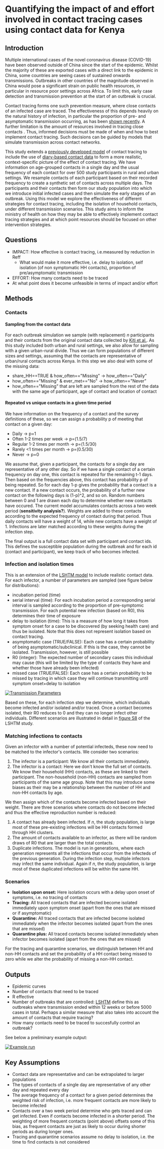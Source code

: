# Quantifying the impact of and effort involved in contact tracing cases using contact data for Kenya

## Introduction

Multiple international cases of the novel coronavirus disease (COVID-19) have been observed outside of China since the start of the epidemic. Whilst the majority of these are exported cases with a direct link to the epidemic in China, some countries are seeing cases of sustained onwards transmissions. Outbreaks in other countries of the magnitude observed in China would pose a significant strain on public health resources, in particular in resource poor settings across Africa. To limit this, early case detection and transmission prevention at the start of an outbreak is crucial.

Contact tracing forms one such prevention measure, where close contacts of an infected case are traced. The effectiveness of this depends heavily on the natural history of infection, in particular the proportion of pre- and asymptomatic transmission occurring, as has been [shown recently](https://www.thelancet.com/journals/langlo/article/PIIS2214-109X(20)30074-7/fulltext). A further limitation is the amount of resources involved in tracing close contacts . Thus, informed decisions must be made of when and how to best implement contact tracing. Such decisions can be guided by models that simulate transmission across contact networks.

This study extends a [previously developed model](https://www.thelancet.com/journals/langlo/article/PIIS2214-109X(20)30074-7/fulltext) of contact tracing to include the use of [diary-based contact data](https://journals.plos.org/plosone/article?id=10.1371/journal.pone.0104786) to form a more realistic, context-specific picture of the effect of contact tracing. We have information on age-grouped contacts in a single day and the usual frequency of each contact for over 500 study participants in rural and urban settings. We resample contacts of each participant based on their recorded frequency to create a synthetic set of contacts across multiple days. The participants and their contacts then form our study population into which we introduce initial infected cases and then simulate the early stages of an outbreak. Using this model we explore the effectiveness of different strategies for contact tracing, including the isolation of household contacts, under different transmission scenarios. This study aims to inform the ministry of health on how they may be able to effectively implement contact tracing strategies and at which point resources should be focused on other intervention strategies.


## Questions
* IMPACT: How effective is contact tracing, i.e.measured by reduction in Reff
	* What would make it more effective, i.e. delay to isolation, self isolation (of non symptomatic HH contacts), proportion of pre/asymptomatic transmission
* EFFORT: How many contacts need to be traced
* At what point does it become unfeasible in terms of impact and/or effort

## Methods 

### Contacts

#### Sampling from the contact data
For each outbreak simulation we sample (with replacement) *n* participants and their contacts from the original contact data collected by [Kiti et al.](https://journals.plos.org/plosone/article?id=10.1371/journal.pone.0104786). As this study included both urban and rural settings, we also allow for sampling with a given urban-rural divide. Thus we can form populations of different sizes and settings, assuming that the contacts are representative of urban/rural contacts across Kenya. In this step we also deal with some of the missing data:
* share_HH==TRUE & how_often=="Missing" -> how_often=="Daily"
* how_often=="Missing" & ever_met=="No" -> how_often=="Never"
* how_often=="Missing" that are left are sampled from the rest of the data with the same age of participant, age of contact and location of contact

#### Repeated vs unique contacts in a given time period
We have information on the frequency of a contact and the survey definitions of these, so we can assign a probability p of meeting that contact on a given day:
* Daily -> p=1
* Often 1-2 times per week -> p=(1.5/7)
* Regular 1-2 times per month -> p=(1.5/30)
* Rarely <1 times per month -> p=(0.5/30)
* Never -> p=0

We assume that, given a participant, the contacts for a single day are representative of any other day. So if we have a single contact of a certain frequency on day one, this contact is repeated for the remaining t-1 days. Then based on the frequencies above, this contact has probability p of being repeated. So for each day 1-p gives the probability that a contact is a new contact. If a new contact occurs, the probability of a further new contact on the following days is (1-p)^2, and so on. Random numbers between 0 and 1 are drawn each day to determine whether new contacts have occured. The current model accumulates contacts across a two week period (**sensitivity analysis?**). Weights are added to these contacts according to the expected frequency of contact during that period. Thus daily contacts will have a weight of 14, while new contacts have a weight of 1. Infections are later matched according to these weights during the infection step.

The final output is a full contact data set with participant and contact ids. This defines the susceptible population during the outbreak and for each id (contact and participant), we keep track of who becomes infected.


### Infection and isolation times
This is an extension of the [LSHTM model](https://github.com/epiforecasts/ringbp) to include realistic contact data. For each infector, a number of parameters are sampled (see figure below for distributions):
* incubation period (time)
* serial interval (time): For each incubation period a corresponding serial interval is sampled according to the proportion of pre-symptomic transmission. For each potential new infection (based on R0), this determines their time of exposure
* delay to isolation (time): This is a measure of how long it takes from symptom onset for a case to be discovered (by seeking health care) and thus be isolated. Note that this does not represent isolation based on contact tracing.
* asymptomatic case (TRUE/FALSE): Each case has a certain probability of being asymptomatic/subclinical. If this is the case, they cannot be isolated. Transmission, however, is still possible
* R0 (integer): The expected number of secondary cases this individual may cause (this will be limited by the type of contacts they have and whether those have already been infected)
* missed case (TRUE/FALSE): Each case has a certain probability to be missed by tracing in which case they will continue transmitting until symptom onset+delay to isolation

[![Transmission Parameters](plots/params.png)](https://github.com/moritz-wagner/COVID19-contacttracing/tree/master/plots/params.png)

Based on these, for each infection step we determine, which individuals become infected and/or isolated and/or traced. Once a contact becomes isolated, their R0 reduces to 0 and they can no longer infect other individuals. Different scenarios are illustrated in detail in [figure S8](https://www.medrxiv.org/content/medrxiv/suppl/2020/02/11/2020.02.08.20021162.DC1/2020.02.08.20021162-1.pdf) of the LSHTM study.

### Matching infections to contacts
Given an infector with a number of potential infecteds, these now need to be matched to the infector's contacts. We consider two scenarios:
1. The infector is a participant: We know all their contacts immediately.
2. The infector is a contact: Here we don't know the full set of contacts. We know their household (HH) contacts, as these are linked to their participant. The non-household (non-HH) contacts are sampled from participants of the same age group. Note that this may introduce some biases as their may be a relationship between the number of HH and non-HH contacts by age.

 We then assign which of the contacts become infected based on their weight. There are three scenarios where contacts do not become infected and thus the effective reproduction number is reduced:
1. A contact has already been infected. If *n*, the study population, is large most of these pre-existing infections will be HH contacts formed through HH clusters.
2. The amount of contacts available to an infector, as there will be random draws of R0 that are larger than the total contacts.
3. Duplicate infections. The model is run in generations, where each generation represents all the infections that occur from the infecteds of the previous generation. During the infection step, multiple infectors may infect the same individual. Again if *n*, the study population, is large most of these duplicated infections will be within the same HH.


### Scenarios

* **Isolation upon onset:** Here isolation occurs with a delay upon onset of symptoms, i.e. no tracing of contacts
* **Tracing:** All traced contacts that are infected become isolated immediately upon symptom onset (apart from the ones that are missed or if asymptomatic)
* **Quarantine:** All traced contacts that are infected become isolated immediately when the infector becomes isolated (apart from the ones that are missed)
* **Quarantine plus:** All traced contacts become isolated immediately when infector becomes isolated (apart from the ones that are missed)

For the tracing and quarantine scenarios, we distinguish between HH and non-HH contacts and set the probability of a HH contact being missed to zero while we alter the probability of missing a non-HH contact.

## Outputs

* Epidemic curves
* Number of contacts that need to be traced
* R effective
* Number of outbreaks that are controlled: [LSHTM](https://www.thelancet.com/journals/langlo/article/PIIS2214-109X(20)30074-7/fulltext) define this as outbreaks where transmission ended within 12 weeks or before 5000 cases in total. Perhaps a similar measure that also takes into account the amount of contacts that require tracing?
* How many contacts need to be traced to succesfully control an outbreak?

See below a preliminary example output:

[![Example run](plots/example_plot.png)](https://github.com/moritz-wagner/COVID19-contacttracing/tree/master/plots/example_plot.png)


## Key Assumptions
* Contact data are representative and can be extrapolated to larger populations
* The types of contacts of a single day are representative of any other day and repeated every day
* The average frequency of a contact for a given period determines the weighted risk of infection, i.e. more frequent contacts are more likely to become infected
* Contacts over a two week period determine who gets traced and can get infected. Even if contacts become infected in a shorter period. The weighting of more frequent contacts (point above) offsets some of this bias, as frequent contacts are just as likely to occur during shorter periods as during longer ones.
* Tracing and quarantine scenarios assume no delay to isolation, i.e. the time to find contacts is not considered


